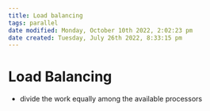 ```yaml
---
title: Load balancing
tags: parallel 
date modified: Monday, October 10th 2022, 2:02:23 pm
date created: Tuesday, July 26th 2022, 8:33:15 pm
---
```


# Load Balancing
- divide the work equally among the available processors



